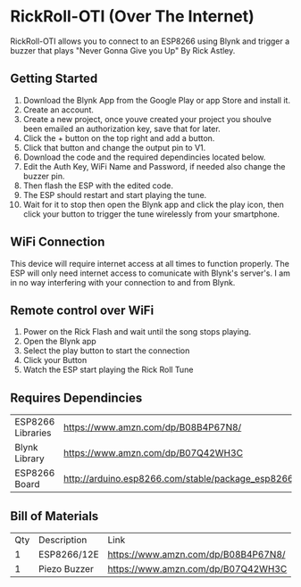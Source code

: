 # RickRoll-OTI (Over The Internet)
RickRoll-OTI allows you to connect to an ESP8266 using Blynk and trigger a buzzer that plays "Never Gonna Give you Up" By Rick Astley.

## Getting Started
1. Download the Blynk App from the Google Play or app Store and install it.
2. Create an account.
3. Create a new project, once youve created your project you shoulve been emailed an authorization key, save that for later.
4. Click the + button on the top right and add a button.
5. Click that button and change the output pin to V1.
6. Download the code and the required dependincies located below.
7. Edit the Auth Key, WiFi Name and Password, if needed also change the buzzer pin.
2. Then flash the ESP with the edited code.
9. The ESP should restart and start playing the tune.
10. Wait for it to stop then open the Blynk app and click the play icon, then click your button to trigger the tune wirelessly from your smartphone.

## WiFi Connection
This device will require internet access at all times to function properly. The ESP will only need internet access to comunicate with Blynk's server's. I am in no way interfering with your connection to and from Blynk.

## Remote control over WiFi
1. Power on the Rick Flash and wait until the song stops playing.
2. Open the Blynk app 
3. Select the play button to start the connection
4. Click your Button
5. Watch the ESP start playing the Rick Roll Tune

## Requires Dependincies
|                    |                                                                 | 
|--------------------|-----------------------------------------------------------------| 
| ESP8266 Libraries  | https://www.amzn.com/dp/B08B4P67N8/                             | 
| Blynk Library      | https://www.amzn.com/dp/B07Q42WH3C                              | 
| ESP8266 Board      | http://arduino.esp8266.com/stable/package_esp8266com_index.json |

## Bill of Materials
|     |                                   |                                                                                                                         | 
|-----|-----------------------------------|-------------------------------------------------------------------------------------------------------------------------| 
| Qty | Description                       | Link                                                                                                                    | 
| 1   | ESP8266/12E                       | https://www.amzn.com/dp/B08B4P67N8/                                                                                     | 
| 1   | Piezo Buzzer                      | https://www.amzn.com/dp/B07Q42WH3C                                                                                      | 

